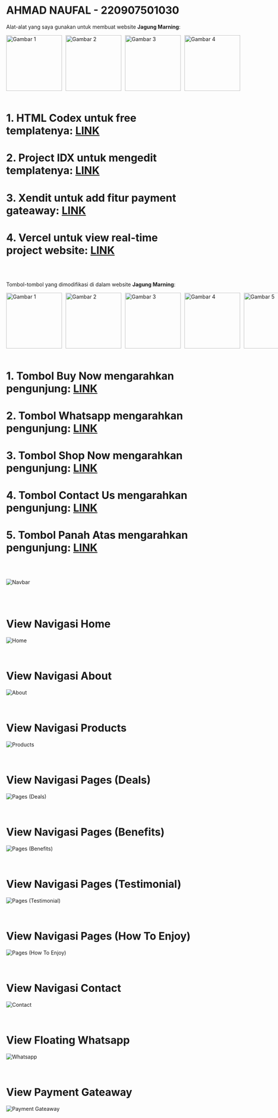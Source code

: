 # AHMAD NAUFAL - 220907501030

Alat-alat yang saya gunakan untuk membuat website **Jagung Marning**:

<div style="display: flex; gap: 10px;">
  <img src="img/htmlcodex.png" alt="Gambar 1" width="150"/>
  <img src="img/projectidx.png" alt="Gambar 2" width="150"/>
  <img src="img/xendit.png" alt="Gambar 3" width="150"/>
  <img src="img/vercel.png" alt="Gambar 4" width="150"/>
</div>

<br>

# 1. HTML Codex untuk free templatenya: [LINK](https://htmlcodex.com/template/)
# 2. Project IDX untuk mengedit templatenya: [LINK](https://idx.dev/)
# 3. Xendit untuk add fitur payment gateaway: [LINK](https://www.xendit.co/id/)
# 4. Vercel untuk view real-time project website: [LINK](https://vercel.com/)

<br>
<br>

Tombol-tombol yang dimodifikasi di dalam website **Jagung Marning**:

<div style="display: flex; gap: 10px;">
  <img src="img/buy-now.png" alt="Gambar 1" width="150"/>
  <img src="img/whatsapp.png" alt="Gambar 2" width="150"/>
  <img src="img/shop-now.png" alt="Gambar 3" width="150"/>
  <img src="img/contact-us.png" alt="Gambar 4" width="150"/>
  <img src="img/top.png" alt="Gambar 5" width="150"/>
</div>

<br>

# 1. Tombol Buy Now mengarahkan pengunjung: [LINK](#view-payment-gateaway)
# 2. Tombol Whatsapp mengarahkan pengunjung: [LINK](#view-floating-whatsapp)
# 3. Tombol Shop Now mengarahkan pengunjung: [LINK](#view-navigasi-products)
# 4. Tombol Contact Us mengarahkan pengunjung: [LINK](#view-navigasi-contact)
# 5. Tombol Panah Atas mengarahkan pengunjung: [LINK](#view-navigasi-home)

<br>
<br>

![Navbar](img/navbar.png)

<br>
<br>

# View Navigasi Home
![Home](img/view-home.png)

<br>

# View Navigasi About
![About](img/view-about.png)

<br>

# View Navigasi Products
![Products](img/view-products.png)

<br>

# View Navigasi Pages (Deals)
![Pages (Deals)](img/view-deals.png)

<br>

# View Navigasi Pages (Benefits)
![Pages (Benefits)](img/view-benefits.png)

<br>

# View Navigasi Pages (Testimonial)
![Pages (Testimonial)](img/view-testimonial.png)

<br>

# View Navigasi Pages (How To Enjoy)
![Pages (How To Enjoy)](img/view-how-to-enjoy.png)

<br>

# View Navigasi Contact
![Contact](img/view-contact.png)

<br>

# View Floating Whatsapp
![Whatsapp](img/view-whatsapp.png)

<br>

# View Payment Gateaway
![Payment Gateaway](img/view-payment-gateaway.png)